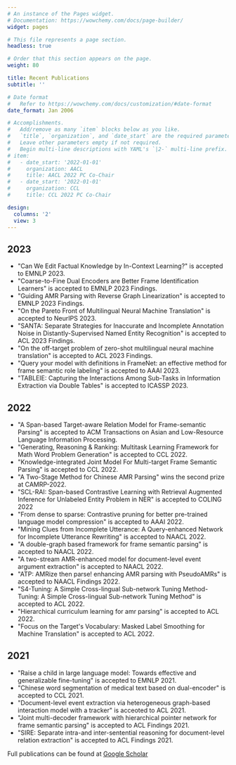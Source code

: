 ```yaml
---
# An instance of the Pages widget.
# Documentation: https://wowchemy.com/docs/page-builder/
widget: pages

# This file represents a page section.
headless: true

# Order that this section appears on the page.
weight: 80

title: Recent Publications
subtitle: ''

# Date format
#   Refer to https://wowchemy.com/docs/customization/#date-format
date_format: Jan 2006

# Accomplishments.
#   Add/remove as many `item` blocks below as you like.
#   `title`, `organization`, and `date_start` are the required parameters.
#   Leave other parameters empty if not required.
#   Begin multi-line descriptions with YAML's `|2-` multi-line prefix.
# item:
#   - date_start: '2022-01-01'
#     organization: AACL
#     title: AACL 2022 PC Co-Chair
#   - date_start: '2022-01-01'
#     organization: CCL
#     title: CCL 2022 PC Co-Chair

design:
  columns: '2'
  view: 3
---
```


## 2023

- "Can We Edit Factual Knowledge by In-Context Learning?" is accepted to EMNLP 2023.
- "Coarse-to-Fine Dual Encoders are Better Frame Identification Learners" is accepted to EMNLP 2023 Findings.
- "Guiding AMR Parsing with Reverse Graph Linearization" is accepted to EMNLP 2023 Findings.
- "On the Pareto Front of Multilingual Neural Machine Translation" is accepted to NeurIPS 2023.
- "SANTA: Separate Strategies for Inaccurate and Incomplete Annotation Noise in Distantly-Supervised Named Entity Recognition" is accepted to ACL 2023 Findings.
- "On the off-target problem of zero-shot multilingual neural machine translation" is accepted to ACL 2023 Findings.
- "Query your model with definitions in FrameNet: an effective method for frame semantic role labeling" is accepted to AAAI 2023.
- "TABLEIE: Capturing the Interactions Among Sub-Tasks in Information Extraction via Double Tables" is accepted to ICASSP 2023.

## 2022

- "A Span-based Target-aware Relation Model for Frame-semantic Parsing" is accepted to ACM Transactions on Asian and Low-Resource Language Information Processing.
- "Generating, Reasoning & Ranking: Multitask Learning Framework for Math Word Problem Generation" is accepted to CCL 2022.
- "Knowledge-integrated Joint Model For Multi-target Frame Semantic Parsing" is accepted to CCL 2022.
- "A Two-Stage Method for Chinese AMR Parsing" wins the second prize at CAMRP-2022.
- "SCL-RAI: Span-based Contrastive Learning with Retrieval Augmented Inference for Unlabeled Entity Problem in NER" is accepted to COLING 2022
- "From dense to sparse: Contrastive pruning for better pre-trained language model compression" is accepted to AAAI 2022.
- "Mining Clues from Incomplete Utterance: A Query-enhanced Network for Incomplete Utterance Rewriting" is accepted to NAACL 2022.
- "A double-graph based framework for frame semantic parsing" is accepted to NAACL 2022. 
- "A two-stream AMR-enhanced model for document-level event argument extraction" is accepted to NAACL 2022. 
- "ATP: AMRize then parse! enhancing AMR parsing with PseudoAMRs" is accepted to NAACL Findings 2022.
- "S4-Tuning: A Simple Cross-lingual Sub-network Tuning Method-Tuning: A Simple Cross-lingual Sub-network Tuning Method" is accepted to ACL 2022.
- "Hierarchical curriculum learning for amr parsing" is accepted to ACL 2022.
- "Focus on the Target's Vocabulary: Masked Label Smoothing for Machine Translation" is accepted to ACL 2022.


## 2021

- "Raise a child in large language model: Towards effective and generalizable fine-tuning" is accepted to EMNLP 2021.
- "Chinese word segmentation of medical text based on dual-encoder"  is accepted to CCL 2021.
- "Document-level event extraction via heterogeneous graph-based interaction model with a tracker" is acceoted to ACL 2021.
- "Joint multi-decoder framework with hierarchical pointer network for frame semantic parsing" is accepted to ACL Findings 2021.
- "SIRE: Separate intra-and inter-sentential reasoning for document-level relation extraction" is accepted to ACL Findings 2021.

Full publications can be found at [Google Scholar](https://scholar.google.com/citations?user=LaKNyhQAAAAJ&hl=en)